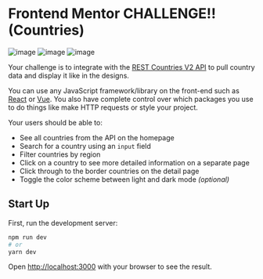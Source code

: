 # Frontend Mentor CHALLENGE!! (Countries)
![image](https://user-images.githubusercontent.com/19675356/147373626-c56b429f-ac1e-4b0d-9d23-e5f3a60d1c1c.png)
![image](https://user-images.githubusercontent.com/19675356/147373635-826b2263-1a71-4614-8d78-3eec57156aa6.png)
![image](https://user-images.githubusercontent.com/19675356/147373642-b526b858-9024-4718-b0fb-48c940dd19cb.png)

Your challenge is to integrate with the [REST Countries V2 API](https://restcountries.com/#api-endpoints-v2) to pull country data and display it like in the designs.

You can use any JavaScript framework/library on the front-end such as [React](https://reactjs.org) or [Vue](https://vuejs.org). You also have complete control over which packages you use to do things like make HTTP requests or style your project.

Your users should be able to:

- See all countries from the API on the homepage
- Search for a country using an `input` field
- Filter countries by region
- Click on a country to see more detailed information on a separate page
- Click through to the border countries on the detail page
- Toggle the color scheme between light and dark mode _(optional)_

## Start Up

First, run the development server:

```bash
npm run dev
# or
yarn dev
```

Open [http://localhost:3000](http://localhost:3000) with your browser to see the result.
